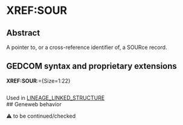 ﻿# XREF:SOUR
## Abstract
A pointer to, or a cross-reference identifier of, a SOURce record.


## GEDCOM syntax and proprietary extensions

**XREF:SOUR**:={Size=1:22}
<pre>
</pre>
Used in <a href=Ged.LINEAGE_LINKED_STRUCTURE.md>LINEAGE_LINKED_STRUCTURE</a><br />## Geneweb behavior


:warning: to be continued/checked

